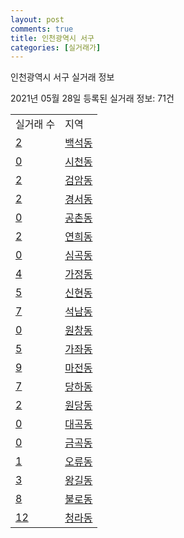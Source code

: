 ```yaml
---
layout: post
comments: true
title: 인천광역시 서구
categories: [실거래가]
---
```


인천광역시 서구 실거래 정보

2021년 05월 28일 등록된 실거래 정보: 71건


<table>
  <tr>
    <td>실거래 수</td>
    <td>지역</td>
  </tr>

  
  <tr>
    <td><a href="2826010100.html">2</a></td>
    <td><a href="2826010100.html">백석동</a></td>
  </tr>
    

  <tr>
    <td><a href="2826010200.html">0</a></td>
    <td><a href="2826010200.html">시천동</a></td>
  </tr>
    

  <tr>
    <td><a href="2826010300.html">2</a></td>
    <td><a href="2826010300.html">검암동</a></td>
  </tr>
    

  <tr>
    <td><a href="2826010400.html">2</a></td>
    <td><a href="2826010400.html">경서동</a></td>
  </tr>
    

  <tr>
    <td><a href="2826010500.html">0</a></td>
    <td><a href="2826010500.html">공촌동</a></td>
  </tr>
    

  <tr>
    <td><a href="2826010600.html">2</a></td>
    <td><a href="2826010600.html">연희동</a></td>
  </tr>
    

  <tr>
    <td><a href="2826010700.html">0</a></td>
    <td><a href="2826010700.html">심곡동</a></td>
  </tr>
    

  <tr>
    <td><a href="2826010800.html">4</a></td>
    <td><a href="2826010800.html">가정동</a></td>
  </tr>
    

  <tr>
    <td><a href="2826010900.html">5</a></td>
    <td><a href="2826010900.html">신현동</a></td>
  </tr>
    

  <tr>
    <td><a href="2826011000.html">7</a></td>
    <td><a href="2826011000.html">석남동</a></td>
  </tr>
    

  <tr>
    <td><a href="2826011100.html">0</a></td>
    <td><a href="2826011100.html">원창동</a></td>
  </tr>
    

  <tr>
    <td><a href="2826011200.html">5</a></td>
    <td><a href="2826011200.html">가좌동</a></td>
  </tr>
    

  <tr>
    <td><a href="2826011300.html">9</a></td>
    <td><a href="2826011300.html">마전동</a></td>
  </tr>
    

  <tr>
    <td><a href="2826011400.html">7</a></td>
    <td><a href="2826011400.html">당하동</a></td>
  </tr>
    

  <tr>
    <td><a href="2826011500.html">2</a></td>
    <td><a href="2826011500.html">원당동</a></td>
  </tr>
    

  <tr>
    <td><a href="2826011700.html">0</a></td>
    <td><a href="2826011700.html">대곡동</a></td>
  </tr>
    

  <tr>
    <td><a href="2826011800.html">0</a></td>
    <td><a href="2826011800.html">금곡동</a></td>
  </tr>
    

  <tr>
    <td><a href="2826011900.html">1</a></td>
    <td><a href="2826011900.html">오류동</a></td>
  </tr>
    

  <tr>
    <td><a href="2826012000.html">3</a></td>
    <td><a href="2826012000.html">왕길동</a></td>
  </tr>
    

  <tr>
    <td><a href="2826012100.html">8</a></td>
    <td><a href="2826012100.html">불로동</a></td>
  </tr>
    

  <tr>
    <td><a href="2826012200.html">12</a></td>
    <td><a href="2826012200.html">청라동</a></td>
  </tr>
    


</table>
    